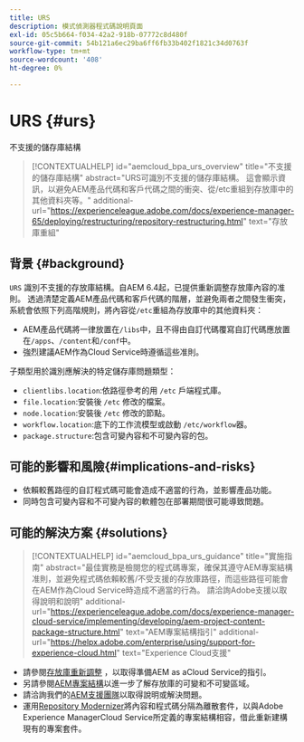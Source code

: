 ```yaml
---
title: URS
description: 模式偵測器程式碼說明頁面
exl-id: 05c5b664-f034-42a2-918b-07772c8d480f
source-git-commit: 54b121a6ec29ba6ff6fb33b402f1821c34d0763f
workflow-type: tm+mt
source-wordcount: '408'
ht-degree: 0%

---
```


# URS {#urs}

不支援的儲存庫結構

>[!CONTEXTUALHELP]
>id="aemcloud_bpa_urs_overview"
>title="不支援的儲存庫結構"
>abstract="URS可識別不支援的儲存庫結構。 這會顯示資訊，以避免AEM產品代碼和客戶代碼之間的衝突、從/etc重組到存放庫中的其他資料夾等。"
>additional-url="https://experienceleague.adobe.com/docs/experience-manager-65/deploying/restructuring/repository-restructuring.html" text="存放庫重組"

## 背景 {#background}

`URS` 識別不支援的存放庫結構。自AEM 6.4起，已提供重新調整存放庫內容的准則。 透過清楚定義AEM產品代碼和客戶代碼的階層，並避免兩者之間發生衝突，系統會依照下列高階規則，將內容從`/etc`重組為存放庫中的其他資料夾：

* AEM產品代碼將一律放置在`/libs`中，且不得由自訂代碼覆寫自訂代碼應放置在`/apps`、`/content`和`/conf`中。
* 強烈建議AEM作為Cloud Service時遵循這些准則。

子類型用於識別應解決的特定儲存庫問題類型：
* `clientlibs.location`:依路徑參考的用 `/etc` 戶端程式庫。
* `file.location`:安裝後 `/etc` 修改的檔案。
* `node.location`:安裝後 `/etc` 修改的節點。
* `workflow.location`:底下的工作流模型或啟動 `/etc/workflow`器。
* `package.structure`:包含可變內容和不可變內容的包。

## 可能的影響和風險{#implications-and-risks}

* 依賴較舊路徑的自訂程式碼可能會造成不適當的行為，並影響產品功能。
* 同時包含可變內容和不可變內容的軟體包在部署期間很可能導致問題。

## 可能的解決方案 {#solutions}

>[!CONTEXTUALHELP]
>id="aemcloud_bpa_urs_guidance"
>title="實施指南"
>abstract="最佳實務是檢閱您的程式碼專案，確保其遵守AEM專案結構准則，並避免程式碼依賴較舊/不受支援的存放庫路徑，而這些路徑可能會在AEM作為Cloud Service時造成不適當的行為。 請洽詢Adobe支援以取得說明和說明"
>additional-url="https://experienceleague.adobe.com/docs/experience-manager-cloud-service/implementing/developing/aem-project-content-package-structure.html" text="AEM專案結構指引"
>additional-url="https://helpx.adobe.com/enterprise/using/support-for-experience-cloud.html" text="Experience Cloud支援"

* 請參閱[存放庫重新調整](https://experienceleague.adobe.com/docs/experience-manager-65/deploying/restructuring/repository-restructuring.html) ，以取得準備AEM as aCloud Service的指引。
* 另請參閱[AEM專案結構](https://experienceleague.adobe.com/docs/experience-manager-cloud-service/implementing/developing/aem-project-content-package-structure.html)以進一步了解存放庫的可變和不可變區域。
* 請洽詢我們的[AEM支援團隊](https://helpx.adobe.com/enterprise/using/support-for-experience-cloud.html)以取得說明或解決問題。
* 運用[Repository Modernizer](https://experienceleague.adobe.com/docs/experience-manager-cloud-service/moving/refactoring-tools/repo-modernizer.html#refactoring-tools)將內容和程式碼分隔為離散套件，以與Adobe Experience ManagerCloud Service所定義的專案結構相容，借此重新建構現有的專案套件。
